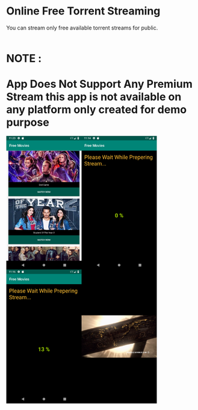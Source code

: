 <h1>Online Free Torrent Streaming</h1>
You can stream only free available torrent streams for public.
</br><br>

<h1>NOTE : </br><br> App Does Not Support Any Premium Stream this app is not available on any platform only created for demo purpose</h1>

<link rel="stylesheet" href="https://stackpath.bootstrapcdn.com/bootstrap/4.4.1/css/bootstrap.min.css" integrity="sha384-Vkoo8x4CGsO3+Hhxv8T/Q5PaXtkKtu6ug5TOeNV6gBiFeWPGFN9MuhOf23Q9Ifjh" crossorigin="anonymous">

  <img align="left" src="https://github.com/tejasgawali4/OnlineMovies/blob/final/screenshots/01.png" width="200"/>   

  <img align="left" src="https://github.com/tejasgawali4/OnlineMovies/blob/final/screenshots/02.png" width="200"/>   
 
  <img align="left" src="https://github.com/tejasgawali4/OnlineMovies/blob/final/screenshots/03.png" width="200"/>   
  
  <img align="left" src="https://github.com/tejasgawali4/OnlineMovies/blob/final/screenshots/04.png" width="200"/>   
